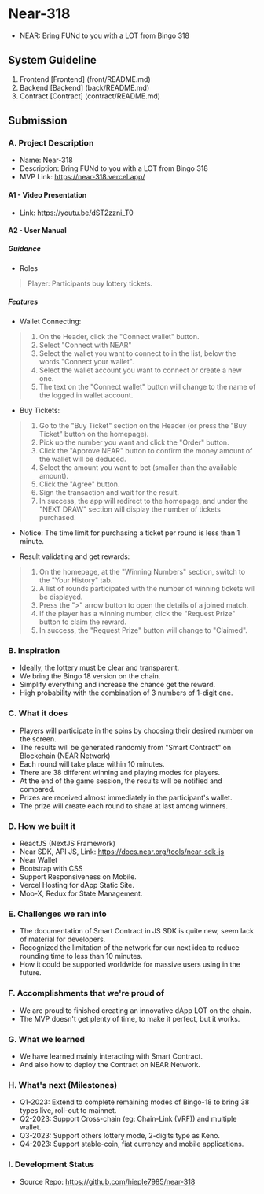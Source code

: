 # Near-318

- NEAR: Bring FUNd to you with a LOT from Bingo 318

## System Guideline

1. Frontend [Frontend] (front/README.md)
2. Backend [Backend] (back/README.md)
3. Contract [Contract] (contract/README.md)

## Submission

### A. Project Description

- Name: Near-318
- Description: Bring FUNd to you with a LOT from Bingo 318
- MVP Link: https://near-318.vercel.app/

#### A1 - Video Presentation

- Link: https://youtu.be/dST2zzni_T0

#### A2 - User Manual

##### Guidance

- Roles

> Player: Participants buy lottery tickets.

##### Features

- Wallet Connecting:

> 1. On the Header, click the "Connect wallet" button.
> 2. Select "Connect with NEAR"
> 3. Select the wallet you want to connect to in the list, below the words "Connect your wallet".
> 4. Select the wallet account you want to connect or create a new one.
> 5. The text on the "Connect wallet" button will change to the name of the logged in wallet account.

- Buy Tickets:

> 1. Go to the "Buy Ticket" section on the Header (or press the "Buy Ticket" button on the homepage).
> 2. Pick up the number you want and click the "Order" button.
> 3. Click the "Approve NEAR" button to confirm the money amount of the wallet will be deduced.
> 4. Select the amount you want to bet (smaller than the available amount).
> 5. Click the "Agree" button.
> 6. Sign the transaction and wait for the result.
> 7. In success, the app will redirect to the homepage, and under the "NEXT DRAW" section will display the number of tickets purchased.

- Notice: The time limit for purchasing a ticket per round is less than 1 minute.

- Result validating and get rewards:

> 1. On the homepage, at the "Winning Numbers" section, switch to the "Your History" tab.
> 2. A list of rounds participated with the number of winning tickets will be displayed.
> 3. Press the ">" arrow button to open the details of a joined match.
> 4. If the player has a winning number, click the "Request Prize" button to claim the reward.
> 5. In success, the "Request Prize" button will change to "Claimed".

### B. Inspiration

- Ideally, the lottery must be clear and transparent.
- We bring the Bingo 18 version on the chain.
- Simplify everything and increase the chance get the reward.
- High probability with the combination of 3 numbers of 1-digit one.

### C. What it does

- Players will participate in the spins by choosing their desired number on the screen.
- The results will be generated randomly from "Smart Contract" on Blockchain (NEAR Network)
- Each round will take place within 10 minutes.
- There are 38 different winning and playing modes for players.
- At the end of the game session, the results will be notified and compared.
- Prizes are received almost immediately in the participant's wallet.
- The prize will create each round to share at last among winners.

### D. How we built it

- ReactJS (NextJS Framework)
- Near SDK, API JS, Link: https://docs.near.org/tools/near-sdk-js
- Near Wallet
- Bootstrap with CSS
- Support Responsiveness on Mobile.
- Vercel Hosting for dApp Static Site.
- Mob-X, Redux for State Management.

### E. Challenges we ran into

- The documentation of Smart Contract in JS SDK is quite new, seem lack of material for developers.
- Recognized the limitation of the network for our next idea to reduce rounding time to less than 10 minutes.
- How it could be supported worldwide for massive users using in the future.

### F. Accomplishments that we're proud of

- We are proud to finished creating an innovative dApp LOT on the chain.
- The MVP doesn't get plenty of time, to make it perfect, but it works.

### G. What we learned

- We have learned mainly interacting with Smart Contract.
- And also how to deploy the Contract on NEAR Network.

### H. What's next (Milestones)

- Q1-2023: Extend to complete remaining modes of Bingo-18 to bring 38 types live, roll-out to mainnet.
- Q2-2023: Support Cross-chain (eg: Chain-Link (VRF)) and multiple wallet.
- Q3-2023: Support others lottery mode, 2-digits type as Keno.
- Q4-2023: Support stable-coin, fiat currency and mobile applications.

### I. Development Status

- Source Repo: https://github.com/hieple7985/near-318